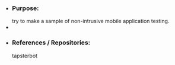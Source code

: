 - ### Purpose:
  try to make a sample of non-intrusive mobile application testing.
-
- ### References / Repositories:
  tapsterbot